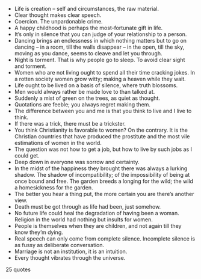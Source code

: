  - Life is creation – self and circumstances, the raw material.
 - Clear thought makes clear speech.
 - Coercion. The unpardonable crime.
 - A happy childhood is perhaps the most-fortunate gift in life.
 - It’s only in silence that you can judge of your relationship to a person.
 - Dancing brings an endlessness in which nothing matters but to go on dancing – in a room, till the walls disappear – in the open, till the sky, moving as you dance, seems to cleave and let you through.
 - Night is torment. That is why people go to sleep. To avoid clear sight and torment.
 - Women who are not living ought to spend all their time cracking jokes. In a rotten society women grow witty; making a heaven while they wait.
 - Life ought to be lived on a basis of silence, where truth blossoms.
 - Men would always rather be made love to than talked at.
 - Suddenly a mist of green on the trees, as quiet as thought.
 - Quotations are feeble; you always regret making them.
 - The difference between you and me is that you think to live and I live to think.
 - If there was a trick, there must be a trickster.
 - You think Christianity is favorable to women? On the contrary. It is the Christian countries that have produced the prostitute and the most vile estimations of women in the world.
 - The question was not how to get a job, but how to live by such jobs as I could get.
 - Deep down in everyone was sorrow and certainty.
 - In the midst of the happiness they brought there was always a lurking shadow. The shadow of incompatibility; of the impossibility of being at once bound and free. The garden breeds a longing for the wild; the wild a homesickness for the garden.
 - The better you hear a thing put, the more certain you are there’s another view.
 - Death must be got through as life had been, just somehow.
 - No future life could heal the degradation of having been a woman. Religion in the world had nothing but insults for women.
 - People is themselves when they are children, and not again till they know they’m dying.
 - Real speech can only come from complete silence. Incomplete silence is as fussy as deliberate conversation.
 - Marriage is not an institution, it is an intuition.
 - Every thought vibrates through the universe.

25 quotes